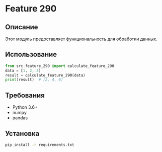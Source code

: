 # Feature 290
## Описание
Этот модуль предоставляет функциональность для обработки данных.
## Использование
```python
from src.feature_290 import calculate_feature_290
data = [1, 2, 3]
result = calculate_feature_290(data)
print(result)  # [2, 4, 6]
```
## Требования
- Python 3.6+
- numpy
- pandas
## Установка
```bash
pip install -r requirements.txt
```
